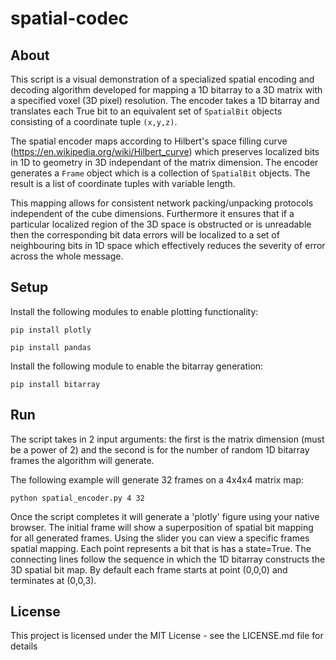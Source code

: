 # spatial-codec

## About

This script is a visual demonstration of a specialized spatial encoding and decoding algorithm developed for mapping a 1D bitarray to a 3D matrix with a specified voxel (3D pixel) resolution. The encoder takes a 1D bitarray and translates each True bit to an equivalent set of `SpatialBit` objects consisting of a coordinate tuple `(x,y,z)`. 

The spatial encoder maps according to Hilbert's space filling curve (https://en.wikipedia.org/wiki/Hilbert_curve) which preserves localized bits in 1D to geometry in 3D independant of the matrix dimension. The encoder generates a `Frame` object which is a collection of `SpatialBit` objects. The result is a list of coordinate tuples with variable length.

This mapping allows for consistent network packing/unpacking protocols independent of the cube dimensions. Furthermore it ensures that if a particular localized region of the 3D space is obstructed or is unreadable then the corresponding bit data errors will be localized to a set of neighbouring bits in 1D space which effectively reduces the severity of error across the whole message.

## Setup

Install the following modules to enable plotting functionality:
```
pip install plotly
```
```
pip install pandas
```
Install the following module to enable the bitarray generation:
```
pip install bitarray
```
## Run

The script takes in 2 input arguments: the first is the matrix dimension (must be a power of 2) and the second is for the number of random 1D bitarray frames the algorithm will generate.

The following example will generate 32 frames on a 4x4x4 matrix map:
```
python spatial_encoder.py 4 32
```
Once the script completes it will generate a 'plotly' figure using your native browser. The initial frame will show a superposition of spatial bit mapping for all generated frames. Using the slider you can view a specific frames spatial mapping. Each point represents a bit that is has a state=True. The connecting lines follow the sequence in which the 1D bitarray constructs the 3D spatial bit map. By default each frame starts at point (0,0,0) and terminates at (0,0,3).

## License

This project is licensed under the MIT License - see the LICENSE.md file for details
